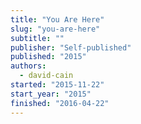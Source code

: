 ```yaml
---
title: "You Are Here"
slug: "you-are-here"
subtitle: ""
publisher: "Self-published"
published: "2015"
authors:
  - david-cain
started: "2015-11-22"
start_year: "2015"
finished: "2016-04-22"
---
```

